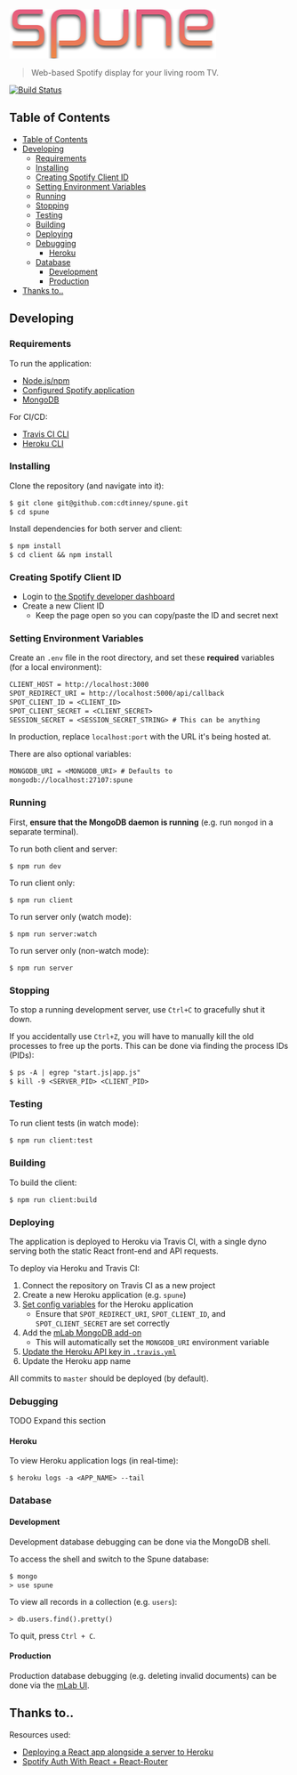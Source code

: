 ![Spune Logo](client/src/assets/spune_logo.png)

> Web-based Spotify display for your living room TV.

[![Build Status](https://travis-ci.org/cdtinney/spune.svg?branch=master)](https://travis-ci.org/cdtinney/spune)

## Table of Contents

- [Table of Contents](#table-of-contents)
- [Developing](#developing)
  - [Requirements](#requirements)
  - [Installing](#installing)
  - [Creating Spotify Client ID](#creating-spotify-client-id)
  - [Setting Environment Variables](#setting-environment-variables)
  - [Running](#running)
  - [Stopping](#stopping)
  - [Testing](#testing)
  - [Building](#building)
  - [Deploying](#deploying)
  - [Debugging](#debugging)
    - [Heroku](#heroku)
  - [Database](#database)
    - [Development](#development)
    - [Production](#production)
- [Thanks to..](#thanks-to)

## Developing

### Requirements

To run the application:

* [Node.js/npm](https://nodejs.org/en/)
* [Configured Spotify application](https://developer.spotify.com/dashboard/login)
* [MongoDB](https://www.mongodb.org/downloads)

For CI/CD:

* [Travis CI CLI](https://github.com/travis-ci/travis.rb#readme)
* [Heroku CLI](https://devcenter.heroku.com/articles/heroku-cli)

### Installing

Clone the repository (and navigate into it):

```
$ git clone git@github.com:cdtinney/spune.git
$ cd spune
```

Install dependencies for both server and client:

```
$ npm install
$ cd client && npm install
```

### Creating Spotify Client ID

* Login to [the Spotify developer dashboard](https://developer.spotify.com/dashboard/applications)
* Create a new Client ID
  * Keep the page open so you can copy/paste the ID and secret next

### Setting Environment Variables

Create an `.env` file in the root directory, and set these **required** variables (for a local environment):

```
CLIENT_HOST = http://localhost:3000
SPOT_REDIRECT_URI = http://localhost:5000/api/callback
SPOT_CLIENT_ID = <CLIENT_ID>
SPOT_CLIENT_SECRET = <CLIENT_SECRET>
SESSION_SECRET = <SESSION_SECRET_STRING> # This can be anything
```

In production, replace `localhost:port` with the URL it's being hosted at.

There are also optional variables:

```
MONGODB_URI = <MONGODB_URI> # Defaults to mongodb://localhost:27107:spune
```

### Running

First, **ensure that the MongoDB daemon is running** (e.g. run `mongod` in a separate terminal).

To run both client and server:

```
$ npm run dev
```

To run client only:

```
$ npm run client
```

To run server only (watch mode):

```
$ npm run server:watch
```

To run server only (non-watch mode):

```
$ npm run server
```

### Stopping

To stop a running development server, use `Ctrl+C` to gracefully shut it down.

If you accidentally use `Ctrl+Z`, you will have to manually kill the old processes to free up the ports.
This can be done via finding the process IDs (PIDs):

```
$ ps -A | egrep "start.js|app.js"
$ kill -9 <SERVER_PID> <CLIENT_PID>
```

### Testing

To run client tests (in watch mode):

```
$ npm run client:test
```

### Building

To build the client:

```
$ npm run client:build
```

### Deploying

The application is deployed to Heroku via Travis CI, with a single dyno
serving both the static React front-end and API requests.

To deploy via Heroku and Travis CI:

1. Connect the repository on Travis CI as a new project
2. Create a new Heroku application (e.g. `spune`)
3. [Set config variables](#setting-environment-variables) for the Heroku application
      * Ensure that `SPOT_REDIRECT_URI`, `SPOT_CLIENT_ID`, and `SPOT_CLIENT_SECRET` are set correctly
4. Add the [mLab MongoDB add-on](https://elements.heroku.com/addons/mongolab)
      * This will automatically set the `MONGODB_URI` environment variable
5. [Update the Heroku API key in `.travis.yml`](https://docs.travis-ci.com/user/deployment/heroku/)
6. Update the Heroku app name

All commits to `master` should be deployed (by default).

### Debugging

TODO Expand this section

#### Heroku

To view Heroku application logs (in real-time):

```
$ heroku logs -a <APP_NAME> --tail
```

### Database

#### Development

Development database debugging can be done via the MongoDB shell.

To access the shell and switch to the Spune database:

```
$ mongo
> use spune
```

To view all records in a collection (e.g. `users`):

```
> db.users.find().pretty()
```

To quit, press `Ctrl + C`.

#### Production

Production database debugging (e.g. deleting invalid documents) can be done via
the [mLab UI](https://www.mlab.com/home).

## Thanks to..

Resources used:

* [Deploying a React app alongside a server to Heroku](https://www.fullstackreact.com/articles/deploying-a-react-app-with-a-server/)
* [Spotify Auth With React + React-Router](https://github.com/kauffecup/spotify-react-router-auth)
